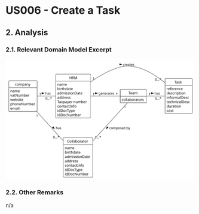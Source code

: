 # US006 - Create a Task 

## 2. Analysis

### 2.1. Relevant Domain Model Excerpt 

![Domain Model](svg/005-domain-model.svg)

### 2.2. Other Remarks

n/a